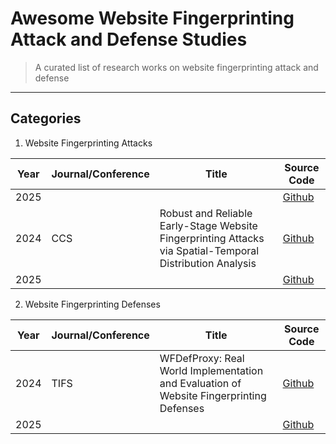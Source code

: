 # Awesome Website Fingerprinting Attack and Defense Studies
> A curated list of research works on website fingerprinting attack and defense

----

## Categories

1. Website Fingerprinting Attacks

| Year | Journal/Conference | Title | Source Code |
|------|--------|--------------------------------------------------|---|
| 2025 | | | [Github]() |
| 2024 | CCS | Robust and Reliable Early-Stage Website Fingerprinting Attacks via Spatial-Temporal Distribution Analysis | [Github](https://github.com/Xinhao-Deng/Website-Fingerprinting-Library) |
| 2025 | | | [Github]() |

2. Website Fingerprinting Defenses

| Year | Journal/Conference | Title | Source Code |
|------|--------|--------------------------------------------------|---|
| 2024 | TIFS | WFDefProxy: Real World Implementation and Evaluation of Website Fingerprinting Defenses | [Github](https://github.com/websitefingerprinting/wfdef) |
| 2025 | | | [Github]() |
